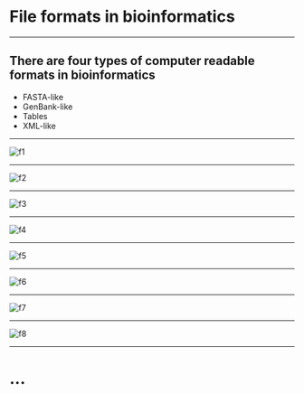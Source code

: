 # File formats in bioinformatics

---

## There are four types of computer readable formats in bioinformatics

- FASTA-like
- GenBank-like
- Tables
- XML-like

---

![f1]({{site.url}}/img/ff1.png)

---

![f2]({{site.url}}/img/ff2.png)

---

![f3]({{site.url}}/img/ff3.png)

---

![f4]({{site.url}}/img/ff4.png)

---

![f5]({{site.url}}/img/ff5.png)

---

![f6]({{site.url}}/img/ff6.png)

---

![f7]({{site.url}}/img/ff7.png)

---

![f8]({{site.url}}/img/ff8.png)

---

# ...